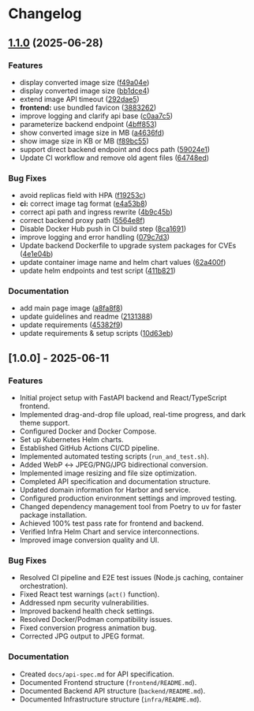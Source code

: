 # Changelog

## [1.1.0](https://github.com/KKamJi98/image-converter/compare/v1.0.0...v1.1.0) (2025-06-28)


### Features

* display converted image size ([f49a04e](https://github.com/KKamJi98/image-converter/commit/f49a04ed96fbec13392e454f5ae9c275319c0871))
* display converted image size ([bb1dce4](https://github.com/KKamJi98/image-converter/commit/bb1dce43ec49684d9cd47288f4f21581e0a1d3ac))
* extend image API timeout ([292dae5](https://github.com/KKamJi98/image-converter/commit/292dae584b0f1efa413079ee1020f809adaf6e1c))
* **frontend:** use bundled favicon ([3883262](https://github.com/KKamJi98/image-converter/commit/388326287d1e45a16cc17665db1ab81a3d6c5bfd))
* improve logging and clarify api base ([c0aa7c5](https://github.com/KKamJi98/image-converter/commit/c0aa7c55cd6d9d3bf9e364d01c2c0cbbd0cf658e))
* parameterize backend endpoint ([4bff853](https://github.com/KKamJi98/image-converter/commit/4bff853fe0209a0564dd794eefc8851fe91f520c))
* show converted image size in MB ([a4636fd](https://github.com/KKamJi98/image-converter/commit/a4636fd238e68bc898b7a3056e3647331b7031c4))
* show image size in KB or MB ([f89bc55](https://github.com/KKamJi98/image-converter/commit/f89bc5521ea36d7ffaafd8f391a59c1616a13332))
* support direct backend endpoint and docs path ([59024e1](https://github.com/KKamJi98/image-converter/commit/59024e1d6991d3d2344e606946d446d986c632a9))
* Update CI workflow and remove old agent files ([64748ed](https://github.com/KKamJi98/image-converter/commit/64748ed494b5e1b00a55faf9362195a670eb657b))


### Bug Fixes

* avoid replicas field with HPA ([f19253c](https://github.com/KKamJi98/image-converter/commit/f19253c37650122793702ae6d4c270c19d0ed2a7))
* **ci:** correct image tag format ([e4a53b8](https://github.com/KKamJi98/image-converter/commit/e4a53b8f96d9f99d49e7395c62177a7fe9c9c1af))
* correct api path and ingress rewrite ([4b9c45b](https://github.com/KKamJi98/image-converter/commit/4b9c45b22e70cadb916db6ae081342015a8b8b35))
* correct backend proxy path ([5564e8f](https://github.com/KKamJi98/image-converter/commit/5564e8fcdd3739cc608c7a7ba2d7a63e796db4aa))
* Disable Docker Hub push in CI build step ([8ca1691](https://github.com/KKamJi98/image-converter/commit/8ca169196c51e7927573f80f09f415b0b71579e5))
* improve logging and error handling ([079c7d3](https://github.com/KKamJi98/image-converter/commit/079c7d34b453a1b7278aec9ecc515618738a6d1d))
* Update backend Dockerfile to upgrade system packages for CVEs ([4e1e04b](https://github.com/KKamJi98/image-converter/commit/4e1e04ba0b7b429c1f254752d211921951c4fea6))
* update container image name and helm chart values ([62a400f](https://github.com/KKamJi98/image-converter/commit/62a400f721d7462a621b81d31f5fe288416de3a2))
* update helm endpoints and test script ([411b821](https://github.com/KKamJi98/image-converter/commit/411b8210157478350e4b13c13992bfca1519f3d5))


### Documentation

* add main page image ([a8fa8f8](https://github.com/KKamJi98/image-converter/commit/a8fa8f8dbd1b15343b58c2c1799995bb416a403c))
* update guidelines and readme ([2131388](https://github.com/KKamJi98/image-converter/commit/2131388a83317dcfcca396779ac912b881c66fac))
* update requirements ([45382f9](https://github.com/KKamJi98/image-converter/commit/45382f979066aed405d5fb22ffe4f7c45ae8ddfe))
* update requirements & setup scripts ([10d63eb](https://github.com/KKamJi98/image-converter/commit/10d63ebafa496e542d64a4b997eb5d1fb65d1bec))

## [1.0.0] - 2025-06-11

### Features

* Initial project setup with FastAPI backend and React/TypeScript frontend.
* Implemented drag-and-drop file upload, real-time progress, and dark theme support.
* Configured Docker and Docker Compose.
* Set up Kubernetes Helm charts.
* Established GitHub Actions CI/CD pipeline.
* Implemented automated testing scripts (`run_and_test.sh`).
* Added WebP ↔ JPEG/PNG/JPG bidirectional conversion.
* Implemented image resizing and file size optimization.
* Completed API specification and documentation structure.
* Updated domain information for Harbor and service.
* Configured production environment settings and improved testing.
* Changed dependency management tool from Poetry to uv for faster package installation.
* Achieved 100% test pass rate for frontend and backend.
* Verified Infra Helm Chart and service interconnections.
* Improved image conversion quality and UI.

### Bug Fixes

* Resolved CI pipeline and E2E test issues (Node.js caching, container orchestration).
* Fixed React test warnings (`act()` function).
* Addressed npm security vulnerabilities.
* Improved backend health check settings.
* Resolved Docker/Podman compatibility issues.
* Fixed conversion progress animation bug.
* Corrected JPG output to JPEG format.

### Documentation

* Created `docs/api-spec.md` for API specification.
* Documented Frontend structure (`frontend/README.md`).
* Documented Backend API structure (`backend/README.md`).
* Documented Infrastructure structure (`infra/README.md`).
